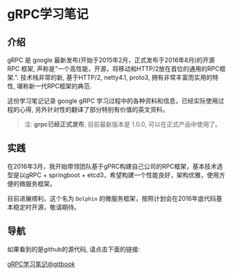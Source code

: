 # gRPC学习笔记

## 介绍

gRPC 是 google 最新发布(开始于2015年2月，正式发布于2016年8月)的开源 RPC 框架, 声称是"一个高性能，开源，将移动和HTTP/2放在首位的通用的RPC框架.". 技术栈非常的新, 基于HTTP/2, netty4.1, proto3, 拥有非常丰富而实用的特性, 堪称新一代RPC框架的典范.

这份学习笔记记录 google gRPC 学习过程中的各种资料和信息，已经实际使用过程的心得, 另外针对性的翻译了部分特别有价值的英文资料。

> 注: **grpc已经正式发布**, 目前最新版本是 1.0.0, 可以在正式产品中使用了。

## 实践

在2016年3月，我开始带领团队基于gPRC构建自己公司的RPC框架，基本技术选型是以gRPC + springboot + etcd3，希望构建一个性能良好，架构优雅，使用方便的微服务框架。

目前进展顺利，这个名为 `Dolphin` 的微服务框架，按照计划会在2016年底代码基本稳定时开源，敬请期待。

## 导航

如果看到的是github的源代码, 请点击下面的链接:

[gRPC学习笔记@gitbook](https://skyao.gitbooks.io/leaning-grpc/)

